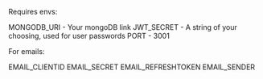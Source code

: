 Requires envs:

MONGODB_URI - Your mongoDB link
JWT_SECRET - A string of your choosing, used for user passwords
PORT - 3001

For emails:

EMAIL_CLIENTID
EMAIL_SECRET
EMAIL_REFRESHTOKEN
EMAIL_SENDER
